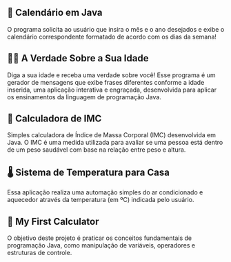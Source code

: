 
## 📆 Calendário em Java
O programa solicita ao usuário que insira o mês e o ano desejados e exibe o calendário correspondente formatado de acordo com os dias da semana!


## 👵🏼 A Verdade Sobre a Sua Idade
Diga a sua idade e receba uma verdade sobre você! Esse programa é um gerador de mensagens que exibe frases diferentes conforme a idade inserida, uma aplicação interativa e engraçada, desenvolvida para aplicar os ensinamentos da linguagem de programação Java.


## 🔢 Calculadora de IMC
Simples calculadora de Índice de Massa Corporal (IMC) desenvolvida em Java. O IMC é uma medida utilizada para avaliar se uma pessoa está dentro de um peso saudável com base na relação entre peso e altura.


## 🌡 Sistema de Temperatura para Casa
Essa aplicação realiza uma automação simples do ar condicionado e aquecedor através da temperatura (em ºC) indicada pelo usuário. 


## 🧮 My First Calculator
O objetivo deste projeto é praticar os conceitos fundamentais de programação Java, como manipulação de variáveis, operadores e estruturas de controle.

